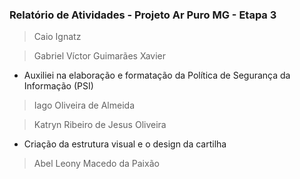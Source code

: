 ### Relatório de Atividades - Projeto Ar Puro MG - Etapa 3

> Caio Ignatz

> Gabriel Víctor Guimarães Xavier

- Auxiliei na elaboração e formatação da Política de Segurança da Informação (PSI)

> Iago Oliveira de Almeida

> Katryn Ribeiro de Jesus Oliveira
-   Criação da estrutura visual e o design da cartilha 

> Abel Leony Macedo da Paixão
